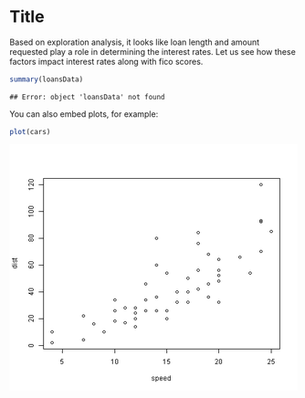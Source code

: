 Title
========================================================

Based on exploration analysis, it looks like loan length and amount requested play a role in determining the interest rates. Let us see how these factors impact interest rates along with fico scores.


```r
summary(loansData)
```

```
## Error: object 'loansData' not found
```


You can also embed plots, for example:


```r
plot(cars)
```

![plot of chunk unnamed-chunk-2](figure/unnamed-chunk-2.png) 



